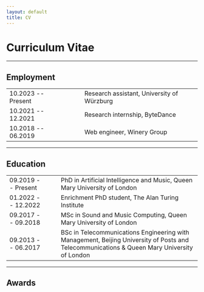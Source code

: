 ```yaml
---
layout: default
title: CV
---
```


# Curriculum Vitae

---

## Employment

|                       |                           |       |
|:--------------------- |:------------------------- |:----- |
| 10.2023 -- Present    | &nbsp;&nbsp;&nbsp;&nbsp;  | Research assistant, University of Würzburg |
| 10.2021 -- 12.2021    | &nbsp;&nbsp;&nbsp;&nbsp;  | Research internship, ByteDance |
| 10.2018 -- 06.2019    | &nbsp;&nbsp;&nbsp;&nbsp;  | Web engineer, Winery Group |

---

## Education

|                       |                           |       |
|:--------------------- |:------------------------- |:----- |
| 09.2019 -- Present    | &nbsp;&nbsp;&nbsp;&nbsp;  | PhD in Artificial Intelligence and Music, Queen Mary University of London |
| 01.2022 -- 12.2022    | &nbsp;&nbsp;&nbsp;&nbsp;  | Enrichment PhD student, The Alan Turing Institute |
| 09.2017 -- 09.2018    | &nbsp;&nbsp;&nbsp;&nbsp;  | MSc in Sound and Music Computing, Queen Mary University of London |
| 09.2013 -- 06.2017    | &nbsp;&nbsp;&nbsp;&nbsp;  | BSc in Telecommunications Engineering with Management, Beijing University of Posts and Telecommunications & Queen Mary University of London |

---

## Awards


